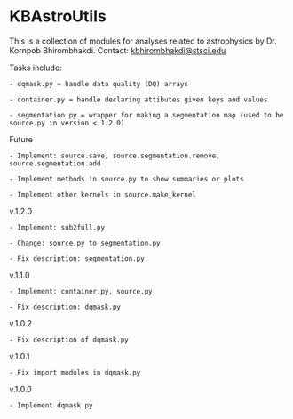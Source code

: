# KBAstroUtils

This is a collection of modules for analyses related to astrophysics by Dr. Kornpob Bhirombhakdi. Contact: kbhirombhakdi@stsci.edu

Tasks include:

    - dqmask.py = handle data quality (DQ) arrays
    
    - container.py = handle declaring attibutes given keys and values
    
    - segmentation.py = wrapper for making a segmentation map (used to be source.py in version < 1.2.0)
    
Future

    - Implement: source.save, source.segmentation.remove, source.segmentation.add
        
    - Implement methods in source.py to show summaries or plots
    
    - Implement other kernels in source.make_kernel
    
v.1.2.0

    - Implement: sub2full.py

    - Change: source.py to segmentation.py
    
    - Fix description: segmentation.py

v.1.1.0

    - Implement: container.py, source.py
    
    - Fix description: dqmask.py
    
v.1.0.2

    - Fix description of dqmask.py
    
v.1.0.1

    - Fix import modules in dqmask.py
    
v.1.0.0

    - Implement dqmask.py
    